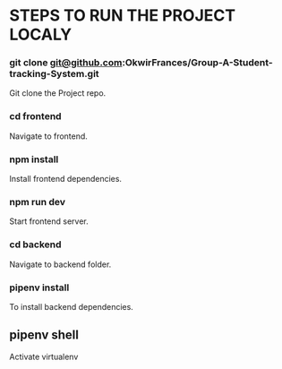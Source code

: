 # STEPS TO RUN THE PROJECT LOCALY

### git clone git@github.com:OkwirFrances/Group-A-Student-tracking-System.git 
Git clone the Project repo.

### cd frontend
Navigate to frontend.

### npm install
Install  frontend dependencies.
### npm run dev
Start frontend server.

### cd backend
Navigate to backend folder.

### pipenv install
To install backend dependencies.
## pipenv shell
Activate virtualenv
